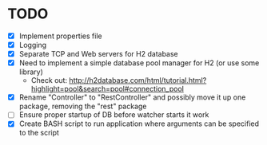 # TODO

* [x] Implement properties file
* [x] Logging
* [x] Separate TCP and Web servers for H2 database
* [x] Need to implement a simple database pool manager for H2 (or use some library)
    - Check out: http://h2database.com/html/tutorial.html?highlight=pool&search=pool#connection_pool
* [x] Rename "Controller" to "RestController" and possibly move it up one package, removing the "rest" package
* [ ] Ensure proper startup of DB before watcher starts it work
* [x] Create BASH script to run application where arguments can be specified to the script
